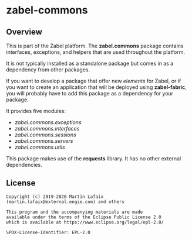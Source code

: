 # zabel-commons

## Overview

This is part of the Zabel platform.  The **zabel.commons** package contains
interfaces, exceptions, and helpers that are used throughout the platform.

It is not typically installed as a standalone package but comes in as a
dependency from other packages.

If you want to develop a package that offer new _elements_ for Zabel, or if
you want to create an application that will be deployed using **zabel-fabric**,
you will probably have to add this package as a dependency for your package.

It provides five modules:

- _zabel.commons.exceptions_
- _zabel.commons.interfaces_
- _zabel.commons.sessions_
- _zabel.commons.servers_
- _zabel.commons.utils_

This package makes use of the **requests** library.  It has no other external
dependencies.

## License

```text
Copyright (c) 2019-2020 Martin Lafaix (martin.lafaix@external.engie.com) and others

This program and the accompanying materials are made
available under the terms of the Eclipse Public License 2.0
which is available at https://www.eclipse.org/legal/epl-2.0/

SPDX-License-Identifier: EPL-2.0
```
